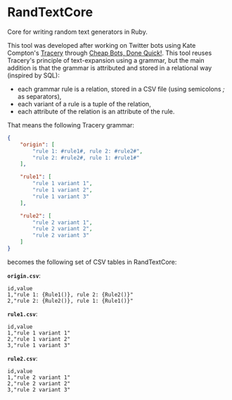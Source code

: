 # RandTextCore

Core for writing random text generators in Ruby.

This tool was developed after working on Twitter bots using Kate Compton's
[Tracery](https://github.com/galaxykate/tracery) through
[Cheap Bots, Done Quick!](https://cheapbotsdonequick.com/). This tool reuses
Tracery's principle of text-expansion using a grammar, but the main addition is
that the grammar is attributed and stored in a relational way (inspired by SQL):

- each grammar rule is a relation, stored in a CSV file (using semicolons _;_ as
  separators),
- each variant of a rule is a tuple of the relation,
- each attribute of the relation is an attribute of the rule.

That means the following Tracery grammar:

```json
{
    "origin": [
        "rule 1: #rule1#, rule 2: #rule2#",
        "rule 2: #rule2#, rule 1: #rule1#"
    ],

    "rule1": [
        "rule 1 variant 1",
        "rule 1 variant 2",
        "rule 1 variant 3"
    ],

    "rule2": [
        "rule 2 variant 1",
        "rule 2 variant 2",
        "rule 2 variant 3"
    ]
}
```

becomes the following set of CSV tables in RandTextCore:

**`origin.csv`**:

```csv
id,value
1,"rule 1: {Rule1()}, rule 2: {Rule2()}"
2,"rule 2: {Rule2()}, rule 1: {Rule1()}"
```

**`rule1.csv`**:

```csv
id,value
1,"rule 1 variant 1"
2,"rule 1 variant 2"
3,"rule 1 variant 3"
```

**`rule2.csv`**:

```csv
id,value
1,"rule 2 variant 1"
2,"rule 2 variant 2"
3,"rule 2 variant 3"
```
